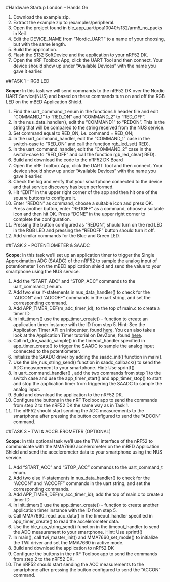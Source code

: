 #Hardware Startup London – Hands On

1.	Download the example zip.
2.	Extract the example zip to <SKD-folder>/examples/peripheral. 
3.	Open the project found in ble_app_uart/pca10040/s132/arm5_no_packs in Keil 
4.	Edit the DEVICE_NAME from “Nordic_UART” to a name of your choosing, but with the same length. 
5.	Build the application.
6.	Flash the S132 SoftDevice and the application to your nRF52 DK.
7.	Open the nRF Toolbox App, click the UART Tool and then connect. Your device should show up under “Available Devices” with the name you gave it earlier.  

##TASK 1 – RGB LED 

**Scope:** In this task we will send commands to the nRF52 DK over the Nordic UART Service(NUS) and based on these commands turn on and off the RGB LED on the mBED Application Shield.  

1.	Find the uart_command_t enum in the functions.h header file and edit “COMMAND_1” to “RED_ON” and “COMMAND_2” to “RED_OFF”.
2.	In the nus_data_handler(), edit the “COMMAND1” to “REDON”. This is the string that will be compared to the string received from the NUS service.
3.	Set command equal to RED_ON, i.e. command = RED_ON;
4.	In the uart_command_handler, edit the “COMMAND_1” case in the switch-case to “RED_ON” and call the function rgb_led_set( RED).
5.	In the uart_command_handler, edit the “COMMAND_2” case in the switch-case to “RED_OFF” and call the function rgb_led_clear( RED).
6.	Build and download the code to the nRF52 DK Board
7.	Open the nRF Toolbox App, click the UART Tool and then connect. Your device should show up under “Available Devices” with the name you gave it earlier.  
8.	Check the log and verify that your smartphone connected to the device and that service discovery has been performed. 
9.	Hit “EDIT” in the upper right corner of the app and then hit one of the square buttons to configure it. 
10.	Enter “REDON” as command, choose a suitable icon and press OK. Press another button, enter “REDOFF” as a command, choose a suitable icon and then hit OK. Press “DONE” in the upper right corner to complete the configuration. 
11.	Pressing the button configured as “REDON”, should turn on the red LED in the RGB LED and pressing the “REDOFF” button should turn it off. 
12.	Add similar commands for the Blue and Green LED.



##TASK 2 – POTENTIOMETER & SAADC

**Scope:** In this task we’ll set up an application timer to trigger the Single Approximation ADC (SAADC) of the nRF52 to sample the analog input of potentiometer 1 on the mBED application shield and send the value to your smartphone using the NUS service. 

1.	Add the “START_ADC” and “STOP_ADC” commands to the uart_command_t enum. 
2.	Add two else if-statements in nus_data_handler() to check for the “ADCON” and “ADCOFF” commands in the uart string, and set the corresponding command.
3.	Add APP_TIMER_DEF(m_adc_timer_id); to the top of main.c to create a timer ID.
4.	In init_timers() use the app_timer_create() - function to create an application timer instance with the ID from step 5. Hint: See the Application Timer API on Infocenter, found [here](http://infocenter.nordicsemi.com/topic/com.nordic.infocenter.sdk5.v11.0.0/group__app__timer.html?resultof=%22%61%70%70%5f%74%69%6d%65%72%5f%63%72%65%61%74%65%22%20). You can also take a look at the Application Timer tutorial on DevZone, found [here](https://devzone.nordicsemi.com/tutorials/19/).
5.	Call nrf_drv_saadc_sample() in the timeout_handler specified in app_timer_create()  to trigger the SAADC to sample the analog input connected to the potentiometer. 
6.	Initialize the SAADC driver by adding the saadc_init() function in main().
7.	Use the ble_nus_string_send() function in saadc_callback() to send the ADC measurement to your smartphone. Hint: Use sprintf() 
8.	In uart_command_handler() , add the two commands from step 1 to the switch case and use the app_timer_start() and app_timer_stop() to start and stop the application timer from triggering the SAADC to sample the analog input.
9.	Build and download the application to the nRF52 DK.
10.	Configure the buttons in the nRF Toolbox app to send the commands from step 2 to the nRF52 DK the same way as in Task 1. 
11.	The nRF52 should start sending the ADC measurements to the smartphone after pressing the button configured to send the “ADCON” command.







##TASK 3 – TWI & ACCELEROMETER (OPTIONAL)
 
**Scope:** In this optional task we’ll use the TWI interface of the nRF52 to communicate with the MMA7660 accelerometer on the mBED Application Shield and send the accelerometer data to your smartphone using the NUS service.

1.	Add “START_ACC” and “STOP_ACC” commands to the uart_command_t enum.
2.	Add two else if-statements in nus_data_handler() to check for the “ACCON” and “ACCOFF” commands in the uart string, and set the corresponding commands.
3.	Add APP_TIMER_DEF(m_acc_timer_id); add the top of main.c to create a timer ID.
4.	In init_timers() use the app_timer_create() - function to create another application timer instance with the ID from step 5. 
5.	Call MMA7660_read_acc_data() in the timeout_handler specified in app_timer_create()  to read the accelerometer data. 
6.	Use the ble_nus_string_send() function in the timeout_handler to send the ADC measurement to your smartphone. Hint: Use sprintf() 
7.	In main(),  call twi_master_init() and MMA7660_set_mode() to initialize the TWI driver and set the MMA7660 in active mode. 
8.	Build and download the application to nRF52 DK
9.	Configure the buttons in the nRF Toolbox app to send the commands from step 2 to the nRF52 DK. 
10.	The nRF52 should start sending the ACC measurements to the smartphone after pressing the button configured to send the “ACCON” command.



